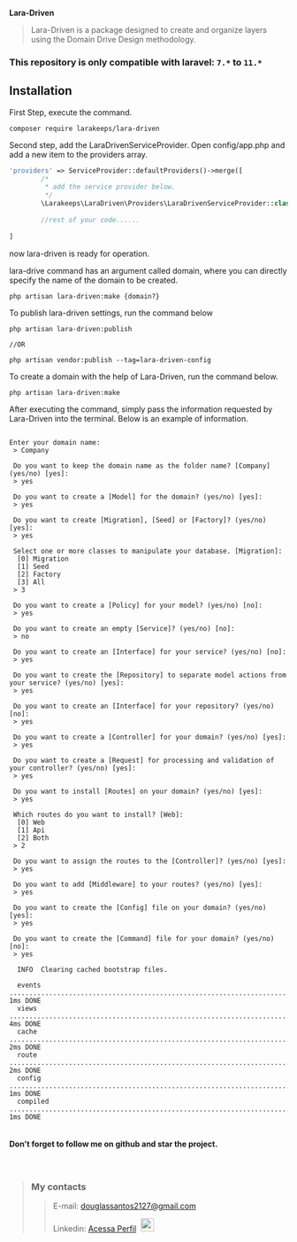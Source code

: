 **Lara-Driven**
> Lara-Driven is a package designed to create and organize layers using the Domain Drive Design methodology.

### This repository is only compatible with laravel: `7.*` to `11.*`


## Installation


First Step, execute the command.

```shell script
composer require larakeeps/lara-driven
```

Second step, add the LaraDrivenServiceProvider. Open config/app.php and add a new item to the providers array.

```php
'providers' => ServiceProvider::defaultProviders()->merge([
        /*
         * add the service provider below.
         */
        \Larakeeps\LaraDriven\Providers\LaraDrivenServiceProvider::class
        
        //rest of your code......
         
]
```

now lara-driven is ready for operation.

lara-drive command has an argument called domain, where you can directly specify the name of the domain to be created.

```shell script
php artisan lara-driven:make {domain?}
```

To publish lara-driven settings, run the command below

```shell script
php artisan lara-driven:publish

//OR 

php artisan vendor:publish --tag=lara-driven-config

```

To create a domain with the help of Lara-Driven, run the command below.

```shell script
php artisan lara-driven:make
```

After executing the command, simply pass the information requested by Lara-Driven into the terminal. Below is an example of information.

```shell script

Enter your domain name:
 > Company

 Do you want to keep the domain name as the folder name? [Company] (yes/no) [yes]:
 > yes

 Do you want to create a [Model] for the domain? (yes/no) [yes]:
 > yes

 Do you want to create [Migration], [Seed] or [Factory]? (yes/no) [yes]:
 > yes

 Select one or more classes to manipulate your database. [Migration]:
  [0] Migration
  [1] Seed
  [2] Factory
  [3] All
 > 3

 Do you want to create a [Policy] for your model? (yes/no) [no]:
 > yes

 Do you want to create an empty [Service]? (yes/no) [no]:
 > no

 Do you want to create an [Interface] for your service? (yes/no) [no]:
 > yes

 Do you want to create the [Repository] to separate model actions from your service? (yes/no) [yes]:
 > yes

 Do you want to create an [Interface] for your repository? (yes/no) [no]:
 > yes

 Do you want to create a [Controller] for your domain? (yes/no) [yes]:
 > yes

 Do you want to create a [Request] for processing and validation of your controller? (yes/no) [yes]:
 > yes

 Do you want to install [Routes] on your domain? (yes/no) [yes]:
 > yes

 Which routes do you want to install? [Web]:
  [0] Web
  [1] Api
  [2] Both
 > 2

 Do you want to assign the routes to the [Controller]? (yes/no) [yes]:
 > yes

 Do you want to add [Middleware] to your routes? (yes/no) [yes]:
 > yes

 Do you want to create the [Config] file on your domain? (yes/no) [yes]:
 > yes 

 Do you want to create the [Command] file for your domain? (yes/no) [no]:
 > yes
 
  INFO  Clearing cached bootstrap files.

  events .................................................................................................................................. 1ms DONE
  views ................................................................................................................................... 4ms DONE
  cache ................................................................................................................................... 2ms DONE
  route ................................................................................................................................... 2ms DONE
  config .................................................................................................................................. 1ms DONE
  compiled ................................................................................................................................ 1ms DONE


```


#### Don't forget to follow me on github and star the project.

<br>

>### My contacts</kbd>
> >E-mail: douglassantos2127@gmail.com
> >
> >Linkedin: <a href='https://www.linkedin.com/in/douglas-da-silva-santos/' target='_blank'>Acessa Perfil</a>&nbsp;&nbsp;<img src="https://cdn.jsdelivr.net/gh/devicons/devicon/icons/linkedin/linkedin-original.svg" width="24">

